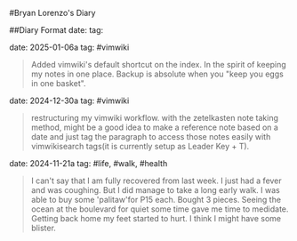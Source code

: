 #Bryan Lorenzo's Diary

##Diary Format
date:
tag:


date: 2025-01-06a
tag: #vimwiki
>Added vimwiki's default shortcut on the index. In the spirit of keeping my
>notes in one place. Backup is absolute when you "keep you eggs in one basket".

date: 2024-12-30a
tag: #vimwiki
>restructuring my vimwiki workflow. with the zetelkasten note taking method, 
>might be a good idea to make a reference note based on a date and just tag the 
>paragraph to access those notes easily with vimwikisearch tags(it is currently 
>setup as Leader Key + T).

date: 2024-11-21a
tag: #life, #walk, #health
>I can't say that I am fully recovered from last week. I just had a fever and 
>was coughing. But I did manage to take a long early walk. I was able to buy 
>some 'palitaw'for P15 each. Bought 3 pieces. Seeing the ocean at the boulevard 
>for quiet some time gave me time to medidate. Getting back home my feet started 
>to hurt. I think I might have some blister.

